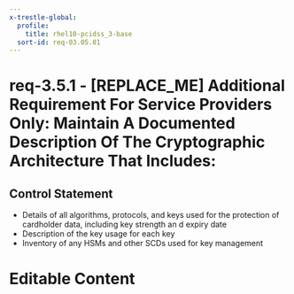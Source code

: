 ```yaml
---
x-trestle-global:
  profile:
    title: rhel10-pcidss_3-base
  sort-id: req-03.05.01
---
```


# req-3.5.1 - \[REPLACE_ME\] Additional Requirement  For Service  Providers  Only: Maintain A Documented Description Of The Cryptographic Architecture That Includes: 

## Control Statement

* Details of all algorithms, protocols, and keys used  for the protection of
cardholder data, including key strength an d expiry date
* Description of the key usage for each key
* Inventory of any HSMs and other SCDs  used for key management

# Editable Content

<!-- Make additions and edits below -->
<!-- The above represents the contents of the control as received by the profile, prior to additions. -->
<!-- If the profile makes additions to the control, they will appear below. -->
<!-- The above markdown may not be edited but you may edit the content below, and/or introduce new additions to be made by the profile. -->
<!-- If there is a yaml header at the top, parameter values may be edited. Use --set-parameters to incorporate the changes during assembly. -->
<!-- The content here will then replace what is in the profile for this control, after running profile-assemble. -->
<!-- The current profile has no added parts for this control, but you may add new ones here. -->
<!-- Each addition must have a heading either of the form ## Control my_addition_name -->
<!-- or ## Part a. (where the a. refers to one of the control statement labels.) -->
<!-- "## Control" parts are new parts added after the statement part. -->
<!-- "## Part" parts are new parts added into the top-level statement part with that label. -->
<!-- Subparts may be added with nested hash levels of the form ### My Subpart Name -->
<!-- underneath the parent ## Control or ## Part being added -->
<!-- See https://oscal-compass.github.io/compliance-trestle/tutorials/ssp_profile_catalog_authoring/ssp_profile_catalog_authoring for guidance. -->
